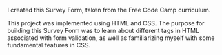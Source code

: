 I created this Survey Form, taken from the Free Code Camp curriculum.

This project was implemented using HTML and CSS. The purpose for building this Survey Form was to learn about different tags in HTML associated with form validation, as well as familiarizing myself with some fundamental features in CSS.  

